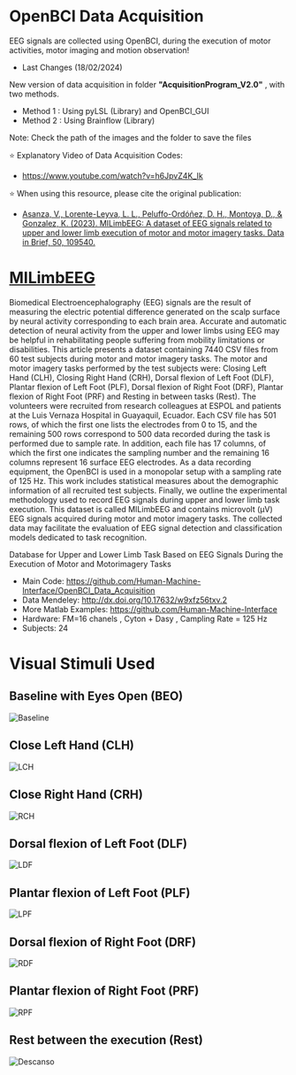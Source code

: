 # OpenBCI Data Acquisition
EEG signals are collected using OpenBCI, during the execution of motor activities, motor imaging and motion observation!
- Last Changes (18/02/2024)

New version of data acquisition in folder **"AcquisitionProgram_V2.0"** , with two methods.
- Method 1 : Using pyLSL (Library) and OpenBCI_GUI
- Method 2 : Using Brainflow (Library)

Note: Check the path of the images and the folder to save the files

⭐ Explanatory Video of Data Acquisition Codes:
- https://www.youtube.com/watch?v=h6JpvZ4K_Ik

⭐ When using this resource, please cite the original publication:
- [Asanza, V., Lorente-Leyva, L. L., Peluffo-Ordóñez, D. H., Montoya, D., & Gonzalez, K. (2023). MILimbEEG: A dataset of EEG signals related to upper and lower limb execution of motor and motor imagery tasks. Data in Brief, 50, 109540.](https://doi.org/10.1016/j.dib.2023.109540)

# [MILimbEEG](https://data.mendeley.com/datasets/w9xfz56txv/2)
Biomedical Electroencephalography (EEG) signals are the result of measuring the electric potential difference generated on the scalp surface by neural activity corresponding to each brain area. Accurate and automatic detection of neural activity from the upper and lower limbs using EEG may be helpful in rehabilitating people suffering from mobility limitations or disabilities. This article presents a dataset containing 7440 CSV files from 60 test subjects during motor and motor imagery tasks. The motor and motor imagery tasks performed by the test subjects were: Closing Left Hand (CLH), Closing Right Hand (CRH), Dorsal flexion of Left Foot (DLF), Plantar flexion of Left Foot (PLF), Dorsal flexion of Right Foot (DRF), Plantar flexion of Right Foot (PRF) and Resting in between tasks (Rest). The volunteers were recruited from research colleagues at ESPOL and patients at the Luis Vernaza Hospital in Guayaquil, Ecuador. Each CSV file has 501 rows, of which the first one lists the electrodes from 0 to 15, and the remaining 500 rows correspond to 500 data recorded during the task is performed due to sample rate. In addition, each file has 17 columns, of which the first one indicates the sampling number and the remaining 16 columns represent 16 surface EEG electrodes. As a data recording equipment, the OpenBCI is used in a monopolar setup with a sampling rate of 125 Hz. This work includes statistical measures about the demographic information of all recruited test subjects. Finally, we outline the experimental methodology used to record EEG signals during upper and lower limb task execution. This dataset is called MILimbEEG and contains microvolt (µV) EEG signals acquired during motor and motor imagery tasks. The collected data may facilitate the evaluation of EEG signal detection and classification models dedicated to task recognition.

Database for Upper and Lower Limb Task Based on EEG Signals During the Execution of Motor and Motorimagery Tasks
- Main Code: https://github.com/Human-Machine-Interface/OpenBCI_Data_Acquisition
- Data Mendeley: http://dx.doi.org/10.17632/w9xfz56txv.2
- More Matlab Examples: https://github.com/Human-Machine-Interface
- Hardware: FM=16 chanels , Cyton + Dasy , Campling Rate = 125 Hz
- Subjects: 24

# Visual Stimuli Used
## Baseline with Eyes Open (BEO)
![Baseline](https://user-images.githubusercontent.com/12642226/134744392-57566b82-94a9-4061-a7fd-289a851e1f42.jpg)

## Close Left Hand (CLH)
![LCH](https://user-images.githubusercontent.com/12642226/134744791-76ab393e-fd8a-4acc-a8aa-619a6767df48.jpg)

## Close Right Hand (CRH)
![RCH](https://user-images.githubusercontent.com/12642226/134744835-ab66fbf9-d89a-4858-a2cc-028ba7ac09a7.jpg)

## Dorsal flexion of Left Foot (DLF)
![LDF](https://user-images.githubusercontent.com/12642226/134744874-8f65537b-806f-41b2-b551-3657274b2250.jpg)

## Plantar flexion of Left Foot (PLF)
![LPF](https://user-images.githubusercontent.com/12642226/134744919-598c95f2-de5e-4a89-96a1-270ad650b5ad.jpg)

## Dorsal flexion of Right Foot (DRF)
![RDF](https://user-images.githubusercontent.com/12642226/134744946-40acf814-d047-4a0c-93cd-95ad033d85e4.jpg)

## Plantar flexion of Right Foot (PRF)
![RPF](https://user-images.githubusercontent.com/12642226/134745001-c03f0464-5450-42d1-855b-91c0d6026497.jpg)

## Rest between the execution (Rest)
![Descanso](https://user-images.githubusercontent.com/12642226/134745058-c8b88ae7-16b0-4dcd-92be-3d19d7a21983.jpg)
